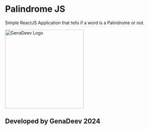 # Palindrome JS
Simple ReactJS Application that tells if a word is a Palindrome or not.

[<img alt="GenaDeev Logo" width="256px" src="https://i.postimg.cc/vZY7TPjj/genadev-v-nobg-2.png"/>](https://github.com/GenaDeev/)
## Developed by GenaDeev 2024
